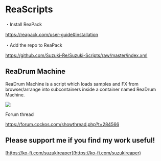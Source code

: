 # ReaScripts

・Install ReaPack

https://reapack.com/user-guide#installation

・Add the repo to ReaPack

https://github.com/Suzuki-Re/Suzuki-Scripts/raw/master/index.xml

## ReaDrum Machine
ReaDrum Machine is a script which loads samples and FX from browser/arrange into subcontainers inside a container named ReaDrum Machine. 

![](https://i.imgur.com/A3vDxxT.gif)

Forum thread

https://forum.cockos.com/showthread.php?t=284566

## Please support me if you find my work useful!

[https://ko-fi.com/suzukireaper](https://ko-fi.com/suzukireaper)
